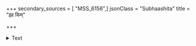 +++
secondary_sources = [ "MSS_6156",]
jsonClass = "Subhaashita"
title = "इह किम्"

+++

<details><summary>Text</summary>

इह किं कुरङ्गशावक केदारे कलममञ्जरीं त्यजसि।  
तृणबाणस् तृणधन्वा तृणघटितः कपटपुरुषोऽयम्॥
</details>
